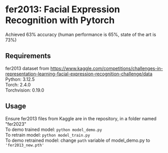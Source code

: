 # fer2013: Facial Expression Recognition with Pytorch

Achieved 63% accuracy (human performance is 65%, state of the art is 73%)

## Requirements

fer2013 dataset from https://www.kaggle.com/competitions/challenges-in-representation-learning-facial-expression-recognition-challenge/data  
Python: 3.12.5  
Torch: 2.4.0  
Torchvision: 0.19.0  

## Usage

Ensure fer2013 files from Kaggle are in the repository, in a folder named "fer2023"  
To demo trained model: ```python model_demo.py```   
To retrain model: ```python model_train.py```   
To demo retrained model: change ```path``` variable of model_demo.py to ```'fer2013_new.pth'```

